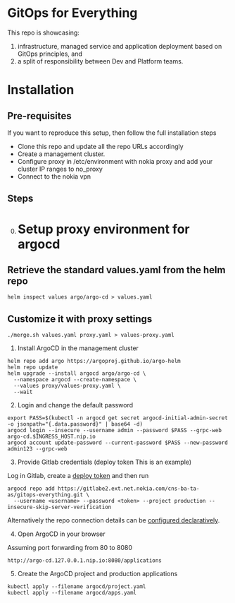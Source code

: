 # GitOps for Everything

This repo is showcasing: 
1. infrastructure, managed service and application deployment based on GitOps principles, and 
2. a split of responsibility between Dev and Platform teams.

# Installation

## Pre-requisites

If you want to reproduce this setup, then follow the full installation steps
- Clone this repo and update all the repo URLs accordingly
- Create a management cluster.
- Configure proxy in /etc/environment with nokia proxy and add your cluster IP ranges to no_proxy
- Connect to the nokia vpn

## Steps

0. # Setup proxy environment for argocd

## Retrieve the standard values.yaml from the helm repo
```
helm inspect values argo/argo-cd > values.yaml
```

## Customize it with proxy settings
```
./merge.sh values.yaml proxy.yaml > values-proxy.yaml
```

1. Install ArgoCD in the management cluster
```
helm repo add argo https://argoproj.github.io/argo-helm
helm repo update
helm upgrade --install argocd argo/argo-cd \
  --namespace argocd --create-namespace \
  --values proxy/values-proxy.yaml \
  --wait
```

2. Login and change the default password
```
export PASS=$(kubectl -n argocd get secret argocd-initial-admin-secret -o jsonpath="{.data.password}" | base64 -d)
argocd login --insecure --username admin --password $PASS --grpc-web argo-cd.$INGRESS_HOST.nip.io
argocd account update-password --current-password $PASS --new-password admin123 --grpc-web
```

3. Provide Gitlab credentials (deploy token This is an example)

Log in Gitlab, create a [deploy token](https://docs.gitlab.com/ee/user/project/deploy_tokens/) and then run
```
argocd repo add https://gitlabe2.ext.net.nokia.com/cns-ba-ta-as/gitops-everything.git \
  --username <username> --password <token> --project production --insecure-skip-server-verification
```
Alternatively the repo connection details can be 
[configured declaratively](https://argo-cd.readthedocs.io/en/stable/operator-manual/declarative-setup).


4. Open ArgoCD in your browser

Assuming port forwarding from 80 to 8080
```
http://argo-cd.127.0.0.1.nip.io:8080/applications
```

5. Create the ArgoCD project and production applications
```
kubectl apply --filename argocd/project.yaml
kubectl apply --filename argocd/apps.yaml
```
